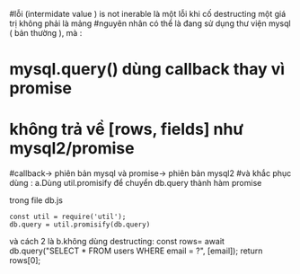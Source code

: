 #lỗi (intermidate value ) is not inerable là một lỗi khi cố destructing một giá trị không phải là mảng
#nguyên nhân có thể là
đang sử dụng thư viện mysql ( bản thường ), mà :

# mysql.query() dùng callback thay vì promise

# không trả về [rows, fields] như mysql2/promise

#callback-> phiên bản mysql và promise-> phiên bản mysql2
#và khắc phục dùng :
a.Dùng util.promisify để chuyển db.query thành hàm promise

trong file db.js

```
const util = require('util');
db.query = util.promisify(db.query)
```

và cách 2 là
b.không dùng destructing:
const rows= await db.query("SELECT \* FROM users WHERE email = ?", [email]);
return rows[0];
